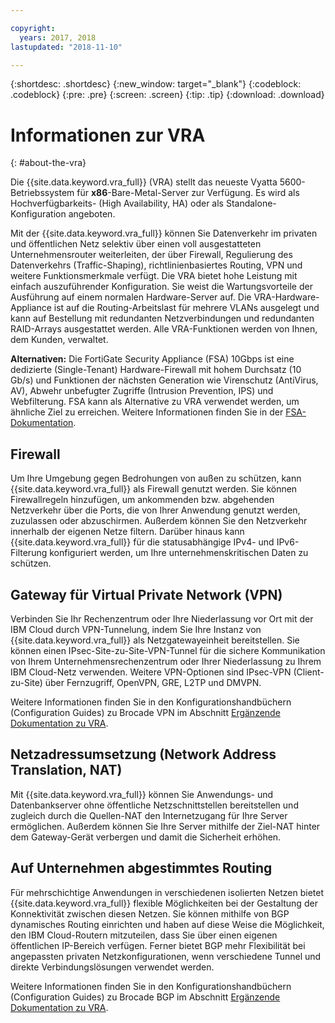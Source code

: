 ```yaml
---

copyright:
  years: 2017, 2018
lastupdated: "2018-11-10"

---
```


{:shortdesc: .shortdesc}
{:new_window: target="_blank"}
{:codeblock: .codeblock}
{:pre: .pre}
{:screen: .screen}
{:tip: .tip}
{:download: .download}

# Informationen zur VRA
{: #about-the-vra}

Die {{site.data.keyword.vra_full}} (VRA) stellt das neueste Vyatta 5600-Betriebssystem für **x86**-Bare-Metal-Server zur Verfügung. Es wird als Hochverfügbarkeits- (High Availability, HA) oder als Standalone-Konfiguration angeboten.

Mit der {{site.data.keyword.vra_full}} können Sie Datenverkehr im privaten und öffentlichen Netz selektiv über einen voll ausgestatteten Unternehmensrouter weiterleiten, der über Firewall, Regulierung des Datenverkehrs (Traffic-Shaping), richtlinienbasiertes Routing, VPN und weitere Funktionsmerkmale verfügt. Die VRA bietet hohe Leistung mit einfach auszuführender Konfiguration. Sie weist die Wartungsvorteile der Ausführung auf einem normalen Hardware-Server auf. Die VRA-Hardware-Appliance ist auf die Routing-Arbeitslast für mehrere VLANs ausgelegt und kann auf Bestellung mit redundanten Netzverbindungen und redundanten RAID-Arrays ausgestattet werden. Alle VRA-Funktionen werden von Ihnen, dem Kunden, verwaltet. 

**Alternativen:** Die FortiGate Security Appliance (FSA) 10Gbps ist eine dedizierte (Single-Tenant) Hardware-Firewall mit hohem Durchsatz (10 Gb/s) und Funktionen der nächsten Generation wie Virenschutz (AntiVirus, AV), Abwehr unbefugter Zugriffe (Intrusion Prevention, IPS) und Webfilterung. FSA kann als Alternative zu VRA verwendet werden, um ähnliche Ziel zu erreichen. Weitere Informationen finden Sie in der [FSA-Dokumentation](/docs/infrastructure/fortigate-10g?topic=fortigate-10g-getting-started-with-fortigate-security-appliance-10gbps).

## Firewall
Um Ihre Umgebung gegen Bedrohungen von außen zu schützen, kann {{site.data.keyword.vra_full}} als Firewall genutzt werden. Sie können Firewallregeln hinzufügen, um ankommenden bzw. abgehenden Netzverkehr über die Ports, die von Ihrer Anwendung genutzt werden, zuzulassen oder abzuschirmen. Außerdem können Sie den Netzverkehr innerhalb der eigenen Netze filtern. Darüber hinaus kann {{site.data.keyword.vra_full}} für die statusabhängige IPv4- und IPv6-Filterung konfiguriert werden, um Ihre unternehmenskritischen Daten zu schützen.

## Gateway für Virtual Private Network (VPN)
Verbinden Sie Ihr Rechenzentrum oder Ihre Niederlassung vor Ort mit der IBM Cloud durch VPN-Tunnelung, indem Sie Ihre Instanz von {{site.data.keyword.vra_full}} als Netzgatewayeinheit bereitstellen. Sie können einen IPsec-Site-zu-Site-VPN-Tunnel für die sichere Kommunikation von Ihrem Unternehmensrechenzentrum oder Ihrer Niederlassung zu Ihrem IBM Cloud-Netz verwenden. Weitere VPN-Optionen sind IPsec-VPN (Client-zu-Site) über Fernzugriff, OpenVPN, GRE, L2TP und DMVPN.

Weitere Informationen finden Sie in den Konfigurationshandbüchern (Configuration Guides) zu Brocade VPN im Abschnitt [Ergänzende Dokumentation zu VRA](/docs/infrastructure/virtual-router-appliance?topic=virtual-router-appliance-supplemental-vra-documentation).

## Netzadressumsetzung (Network Address Translation, NAT)
Mit {{site.data.keyword.vra_full}} können Sie Anwendungs- und Datenbankserver ohne öffentliche Netzschnittstellen bereitstellen und zugleich durch die Quellen-NAT den Internetzugang für Ihre Server ermöglichen. Außerdem können Sie Ihre Server mithilfe der Ziel-NAT hinter dem Gateway-Gerät verbergen und damit die Sicherheit erhöhen.

## Auf Unternehmen abgestimmtes Routing

Für mehrschichtige Anwendungen in verschiedenen isolierten Netzen bietet {{site.data.keyword.vra_full}} flexible Möglichkeiten bei der Gestaltung der Konnektivität zwischen diesen Netzen. Sie können mithilfe von BGP dynamisches Routing einrichten und haben auf diese Weise die Möglichkeit, den IBM Cloud-Routern mitzuteilen, dass Sie über einen eigenen öffentlichen IP-Bereich verfügen. Ferner bietet BGP mehr Flexibilität bei angepassten privaten Netzkonfigurationen, wenn verschiedene Tunnel und direkte Verbindungslösungen verwendet werden.

Weitere Informationen finden Sie in den Konfigurationshandbüchern (Configuration Guides) zu Brocade BGP im Abschnitt [Ergänzende Dokumentation zu VRA](/docs/infrastructure/virtual-router-appliance?topic=virtual-router-appliance-supplemental-vra-documentation).
